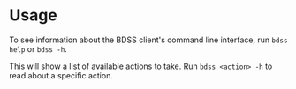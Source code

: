 # Usage

To see information about the BDSS client's command line interface, run `bdss help` or `bdss -h`.

This will show a list of available actions to take. Run `bdss <action> -h` to read about a specific action.
